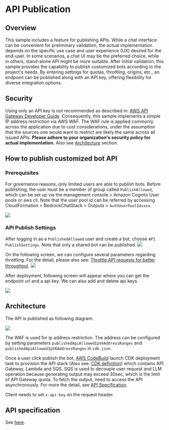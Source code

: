 # API Publication

## Overview

This sample includes a feature for publishing APIs. While a chat interface can be convenient for preliminary validation, the actual implementation depends on the specific use case and user experience (UX) desired for the end-user. In some scenarios, a chat UI may be the preferred choice, while in others, stand-alone API might be more suitable. After initial validation, this sample provides the capability to publish customized bots according to the project's needs. By entering settings for quotas, throttling, origins, etc., an endpoint can be published along with an API key, offering flexibility for diverse integration options.

## Security

Using only an API key is not recommended as described in: [AWS API Gateway Developer Guide](https://docs.aws.amazon.com/apigateway/latest/developerguide/api-gateway-api-usage-plans.html). Consequently, this sample implements a simple IP address restriction via AWS WAF. The WAF rule is applied commonly across the application due to cost considerations, under the assumption that the sources one would want to restrict are likely the same across all issued APIs. **Please adhere to your organization's security policy for actual implementation.** Also see [Architecture](#architecture) section.

## How to publish customized bot API

### Prerequisites

For governance reasons, only limited users are able to publish bots. Before publishing, the user must be a member of group called `PublishAllowed`, which can be set up via the management console > Amazon Cognito User pools or aws cli. Note that the user pool id can be referred by accessing CloudFormation > BedrockChatStack > Outputs > `AuthUserPoolIdxxxx`.

![](https://d107sfil7rheid.cloudfront.net/group_membership_publish_allowed.png)

### API Publish Settings

After logging in as a `PublishedAllowed` user and create a bot, choose `API PublishSettings`. Note that only a shared bot can be published.
![](https://d107sfil7rheid.cloudfront.net/bot_api_publish_screenshot.png)

On the following screen, we can configure several parameters regarding throttling. For the detail, please also see: [Throttle API requests for better throughput](https://docs.aws.amazon.com/apigateway/latest/developerguide/api-gateway-request-throttling.html).
![](https://d107sfil7rheid.cloudfront.net/bot_api_publish_screenshot2.png)

After deployment, following screen will appear where you can get the endpoint url and a api key. We can also add and delete api keys.

![](https://d107sfil7rheid.cloudfront.net/bot_api_publish_screenshot3.png)

## Architecture

The API is published as following diagram:

![](https://d107sfil7rheid.cloudfront.net/published_arch.png)

The WAF is used for ip address restriction. The address can be configured by setting parameters `publishedApiAllowedIpV4AddressRanges` and `publishedApiAllowedIpV6AddressRanges` in `cdk.json`.

Once a user click publish the bot, [AWS CodeBuild](https://aws.amazon.com/codebuild/) launch CDK deployment task to provision the API stack (Also see: [CDK definition](../cdk/lib/api-publishment-stack.ts)) which contains API Gateway, Lambda and SQS. SQS is used to decouple user request and LLM operation because generating output may exceed 30sec, which is the limit of API Gateway quota. To fetch the output, need to access the API asynchronously. For more the detail, see [API Specification](#api-specification).

Client needs to set `x-api-key` on the request header.

## API specification

See [here](https://aws-samples.github.io/bedrock-claude-chat).

